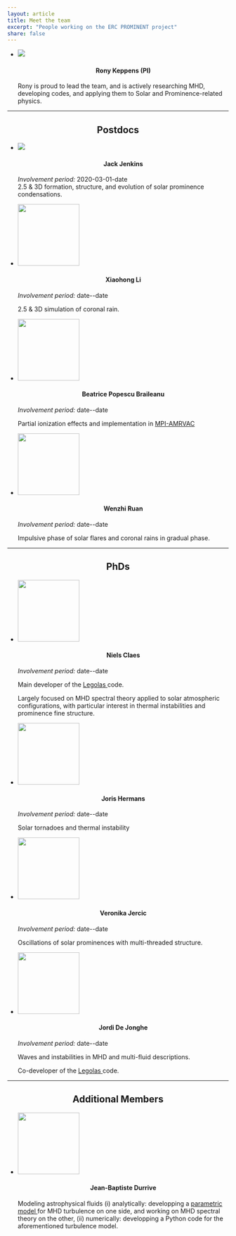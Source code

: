 ```yaml
---
layout: article
title: Meet the team
excerpt: "People working on the ERC PROMINENT project"
share: false
---
```


<ul class="th-grid">
  <li>
    <a href="ronykeppens"><img src="{{ site.url }}/images/bio-photo-RK.png"></a>
  </li>
  <h4 style="text-align:center">Rony Keppens (PI)</h4>

  Rony is proud to lead the team, and is actively researching MHD, developing codes, and applying them to Solar and Prominence-related physics.

</ul>

***

<h2 style="text-align:center">Postdocs</h2>

<ul class="th-grid_right">
  <li>
    <a href="jackjenkins"><img src="{{ site.url }}/images/jack_bio_photo_erc.jpg"></a>
  </li>
  <h4 style="text-align:center">Jack Jenkins</h4>
  
  <em>Involvement period:</em> 2020-03-01-date <br>
  2.5 & 3D formation, structure, and evolution of solar prominence condensations.

</ul>

<ul class="th-grid">
  <li>
   <a href="xiaohongli"><img src="{{ site.url }}/images/bio-photo-Xiaohong.jpg" width="140"></a>
  </li>
  <h4 style="text-align:center">Xiaohong Li</h4>
  
  <em>Involvement period:</em> date--date <br>

  2.5 & 3D simulation of coronal rain.

</ul>

<ul class="th-grid_right">
  <li>
    <a href="beatricebraileanu"><img src="{{ site.url }}/images/bio-photo-bpb.png" width="140"></a>
  </li>
  <h4 style="text-align:center">Beatrice Popescu Braileanu</h4>
  
  <em>Involvement period:</em> date--date <br>

  Partial ionization effects and implementation in
  <a href="http://amrvac.org">
    MPI-AMRVAC
  </a>

</ul>

<ul class="th-grid">
  <li>
    <a href="wenzhiruan"><img src="{{ site.url }}/images/wenzhi_bio_photo.jpg" width="140"></a>
  </li>
  <h4 style="text-align:center">Wenzhi Ruan</h4>
  
  <em>Involvement period:</em> date--date <br>

  Impulsive phase of solar flares and coronal rains in gradual phase.

</ul>

***

<h2 style="text-align:center">PhDs</h2>

<ul class="th-grid_right">
  <li>
    <a href="nielsclaes"><img src="{{ site.url }}/images/bio-photo-NC.png" width="140"></a>
  </li>
  <h4 style="text-align:center">Niels Claes</h4>
  
  <em>Involvement period:</em> date--date <br>

  Main developer of the
  <a href="https://github.com/n-claes/legolas">
    Legolas
  </a>
  code. <br>

  Largely focused on MHD spectral theory applied to solar atmospheric
  configurations, with particular interest in thermal instabilities and prominence
  fine structure.

</ul>

<ul class="th-grid">
  <li>
    <a href="jorishermans"><img src="{{ site.url }}/images/bio-photo-Joris.jpg" width="140" ></a>
  </li>
  <h4 style="text-align:center">Joris Hermans</h4>
  
  <em>Involvement period:</em> date--date <br>

  Solar tornadoes and thermal instability

</ul>

<ul class="th-grid_right">
  <li>
    <a href="veronikajercic"><img src="{{ site.url }}/images/bio-photo.jpg" width="140"></a>
  </li>
  <h4 style="text-align:center">Veronika Jercic</h4>
  
  <em>Involvement period:</em> date--date <br>

 Oscillations of solar prominences with multi-threaded structure. 

</ul>

<ul class="th-grid">
  <li>
    <a href="jordidejonghe"><img src="{{ site.url }}/images/bio-photo.jpg" width="140"></a>
  </li>
  <h4 style="text-align:center">Jordi De Jonghe</h4>
  
  <em>Involvement period:</em> date--date <br>

  Waves and instabilities in MHD and multi-fluid descriptions. <br>

  Co-developer of the
  <a href="https://github.com/n-claes/legolas">
    Legolas
  </a>
  code.

</ul>

***

<h2 style="text-align:center">Additional Members</h2>

<ul class="th-grid_right">
  <li>
    <a href="jbdurrive"><img src="{{ site.url }}/images/bio-photo-JB.jpg" width="140"></a>
  </li>
  <h4 style="text-align:center">Jean-Baptiste Durrive</h4>
  

  Modeling astrophysical fluids (i) analytically: developping a <a href="https://ui.adsabs.harvard.edu/abs/2020MNRAS.496.3015D/abstract"> parametric model </a> for MHD turbulence on one side, and working on MHD spectral theory on the other, (ii) numerically: developping a Python code for the aforementioned turbulence model.

</ul>
